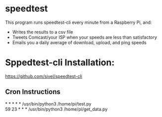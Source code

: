# speedtest  

This program runs speedtest-cli every minute from a Raspberry Pi, and:  
* Writes the results to a csv file  
* Tweets Comcast/your ISP when your speeds are less than satisfactory
* Emails you a daily average of download, upload, and ping speeds

# Sppedtest-cli Installation:

https://github.com/sivel/speedtest-cli

## Cron Instructions

\* * * * * /usr/bin/python3 /home/pi/test.py  
59 23 * * * /usr/bin/python3 /home/pi/get_data.py
